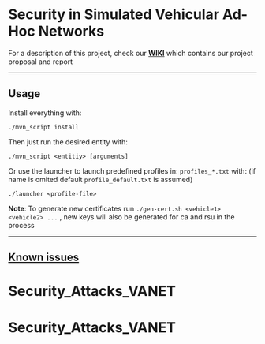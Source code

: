 # Security in Simulated Vehicular Ad-Hoc Networks

For a description of this project, check our **[WIKI](https://github.com/3ximus/vanet-security/wiki)** which contains our project proposal and report

------------------------

## Usage

Install everything with:

```
./mvn_script install
```

Then just run the desired entity with:

```
./mvn_script <entitiy> [arguments]
```

Or use the launcher to launch predefined profiles in: `profiles_*.txt` with: (if name is omited default `profile_default.txt` is assumed)

```
./launcher <profile-file>
```

**Note**: To generate new certificates run `./gen-cert.sh <vehicle1> <vehicle2> ...` , new keys will also be generated for ca and rsu in the process

------------------------

## [Known issues](https://github.com/3ximus/vanet-security/labels/bug)
# Security_Attacks_VANET
# Security_Attacks_VANET
